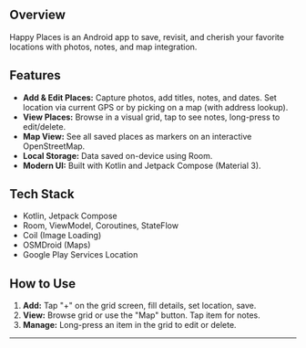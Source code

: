 ## Overview

Happy Places is an Android app to save, revisit, and cherish your favorite locations with photos, notes, and map integration.

## Features

*   **Add & Edit Places:** Capture photos, add titles, notes, and dates. Set location via current GPS or by picking on a map (with address lookup).
*   **View Places:** Browse in a visual grid, tap to see notes, long-press to edit/delete.
*   **Map View:** See all saved places as markers on an interactive OpenStreetMap.
*   **Local Storage:** Data saved on-device using Room.
*   **Modern UI:** Built with Kotlin and Jetpack Compose (Material 3).

## Tech Stack

*   Kotlin, Jetpack Compose
*   Room, ViewModel, Coroutines, StateFlow
*   Coil (Image Loading)
*   OSMDroid (Maps)
*   Google Play Services Location

## How to Use

1.  **Add:** Tap "+" on the grid screen, fill details, set location, save.
2.  **View:** Browse grid or use the "Map" button. Tap item for notes.
3.  **Manage:** Long-press an item in the grid to edit or delete.

---

